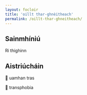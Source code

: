 ```yaml
---
layout: focloir
title: 'oillt thar-ghnèitheach'
permalink: /oillt-thar-ghneitheach/
---
```


## Sainmhíniú

Ri thighinn

## Aistriúcháin

&#x1f3f4;&#xe0067;&#xe0062;&#xe0073;&#xe0063;&#xe0074;&#xe007f; uamhan tras

&#x1f3f4;&#xe0067;&#xe0062;&#xe0065;&#xe006e;&#xe0067;&#xe007f; transphobia